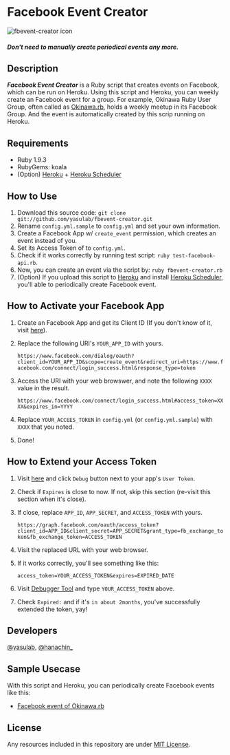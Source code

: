 Facebook Event Creator
======================

![fbevent-creator icon](http://dl.dropbox.com/u/2819285/fbevent-creator.png)


#### _Don't need to manually create periodical events any more._

Description
------------

_**Facebook Event Creator**_ is a Ruby script that creates events on Facebook, which can be run on Heroku.
Using this script and Heroku, you can weekly create an Facebook event for a group.
For example, Okinawa Ruby User Group, often called as [Okinawa.rb](http://facebook.com/groups/okinawarb/), holds a weekly meetup in its Facebook Group. And the event is automatically created by this scrip running on Heroku.


Requirements
------------
- Ruby 1.9.3
- RubyGems: koala
- (Option) [Heroku](http://www.heroku.com) + [Heroku Scheduler](https://addons.heroku.com/scheduler)

How to Use
----------
1. Download this source code: `git clone git://github.com/yasulab/fbevent-creator.git`
2. Rename `config.yml.sample` to `config.yml` and set your own information.
3. Create a Facebook App w/ `create_event` permission, which creates an event instead of you.
4. Set its Access Token of to `config.yml`.
5. Check if it works correctly by running test script: `ruby test-facebook-api.rb`.
6. Now, you can create an event via the script by: `ruby fbevent-creator.rb`
7. (Option) If you upload this script to [Heroku](http://www.heroku.com) and install [Heroku Scheduler](https://addons.heroku.com/scheduler), you'll able to periodically create Facebook event.

How to Activate your Facebook App
-------------------------------
1. Create an Facebook App and get its Client ID (If you don't know of it, visit [here](https://developers.facebook.com/docs/opengraph/getting-started/)).
2. Replace the following URI's `YOUR_APP_ID` with yours.

    `https://www.facebook.com/dialog/oauth?client_id=YOUR_APP_ID&scope=create_event&redirect_uri=https://www.facebook.com/connect/login_success.html&response_type=token`

3. Access the URI with your web browswer, and note the following `XXXX` value in the result.

    `https://www.facebook.com/connect/login_success.html#access_token=XXXX&expires_in=YYYY`

4. Replace `YOUR_ACCEES_TOKEN` in `config.yml` (or `config.yml.sample`) with `XXXX` that you noted.
5. Done!

How to Extend your Access Token
--------------------------
1. Visit [here](https://developers.facebook.com/tools/access_token/) and click `Debug` button next to your app's `User Token`.
2. Check if `Expires` is close to now. If not, skip this section (re-visit this section when it's close).
3. If close, replace `APP_ID`, `APP_SECRET`, and `ACCESS_TOKEN` with yours.

    `https://graph.facebook.com/oauth/access_token?client_id=APP_ID&client_secret=APP_SECRET&grant_type=fb_exchange_token&fb_exchange_token=ACCESS_TOKEN`

4. Visit the replaced URL with your web browser.
5. If it works correctly, you'll see something like this:

    `access_token=YOUR_ACCESS_TOKEN&expires=EXPIRED_DATE`

6. Visit [Debugger Tool](https://developers.facebook.com/tools/debug) and type `YOUR_ACCESS_TOKEN` above.
7. Check `Expired:` and if it's `in about 2months`, you've successfully extended the token, yay!

Developers
----------
 [@yasulab](http://twitter.com/yasulab), [@hanachin\_](http://twitter.com/hanachin\_)


Sample Usecase
-----------
With this script and Heroku, you can periodically create Facebook events like this:

- [Facebook event of Okinawa.rb](http://www.facebook.com/events/132459433547161/)

License
-------

Any resources included in this repository are under [MIT License](http://www.opensource.org/licenses/mit-license.html).


